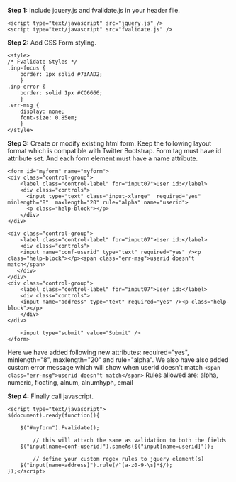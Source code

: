 **Step 1:**
Include jquery.js and fvalidate.js in your header file.
```
<script type="text/javascript" src="jquery.js" />
<script type="text/javascript" src="fvalidate.js" />
```

**Step 2:**
Add CSS Form styling.
```
<style>
/* Fvalidate Styles */
.inp-focus {
	border: 1px solid #73AAD2;
	}
.inp-error {
	border: solid 1px #CC6666;
	}
.err-msg {
	display: none;
	font-size: 0.85em;
	}
</style>
```

**Step 3:**
Create or modify existing html form. Keep the following layout format which is compatible with Twitter Bootstrap. Form tag must have id attribute set. And each form element must have a name attribute.
```
<form id="myform" name="myform">
<div class="control-group">
    <label class="control-label" for="input07">User id:</label>
    <div class="controls">
      <input type="text" class="input-xlarge"  required="yes" minlength="8"  maxlength="20" rule="alpha" name="userid">
      <p class="help-block"></p>
    </div>
</div>

<div class="control-group">
    <label class="control-label" for="input07">User id:</label>
    <div class="controls">
    <input name="conf-userid" type="text" required="yes" /><p class="help-block"></p><span class="err-msg">userid doesn't match</span>
   </div>
</div>
<div class="control-group">
    <label class="control-label" for="input07">User id:</label>
    <div class="controls">
    <input name="address" type="text" required="yes" /><p class="help-block"></p>
    </div>
</div>

    <input type="submit" value="Submit" />
</form>
```
Here we have added following new attributes: required="yes", minlength="8", maxlength="20" and rule="alpha".
We also have also added custom error message which will show when userid doesn't match `<span class="err-msg">userid doesn't match</span>`
Rules allowed are:
alpha,
numeric,
floating,
alnum,
alnumhyph,
email


**Step 4:**
Finally call javascript.
```
<script type="text/javascript">
$(document).ready(function(){

	$("#myform").Fvalidate();

	    // this will attach the same as validation to both the fields
	$("input[name=conf-userid]").sameAs($("input[name=userid]"));

	    // define your custom regex rules to jquery element(s)
	$("input[name=address]").rule(/^[a-z0-9-\s]*$/);
});</script>
```
